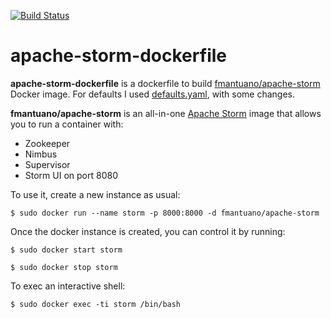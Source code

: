[![Build Status](https://travis-ci.org/fedelemantuano/apache-storm-dockerfile.svg?branch=master)](https://travis-ci.org/fedelemantuano/apache-storm-dockerfile)

# apache-storm-dockerfile

**apache-storm-dockerfile** is a dockerfile to build [fmantuano/apache-storm](https://hub.docker.com/r/fmantuano/apache-storm/) Docker image.
For defaults I used [defaults.yaml](https://github.com/apache/storm/blob/v1.0.2/conf/defaults.yaml), with some changes.

**fmantuano/apache-storm** is an all-in-one [Apache Storm](http://storm.apache.org/) image that allows you to run a container with:
  - Zookeeper
  - Nimbus
  - Supervisor
  - Storm UI on port 8080


To use it, create a new instance as usual:

```
$ sudo docker run --name storm -p 8000:8000 -d fmantuano/apache-storm
```

Once the docker instance is created, you can control it by running:

```
$ sudo docker start storm

$ sudo docker stop storm
```

To exec an interactive shell:

```
$ sudo docker exec -ti storm /bin/bash
```
